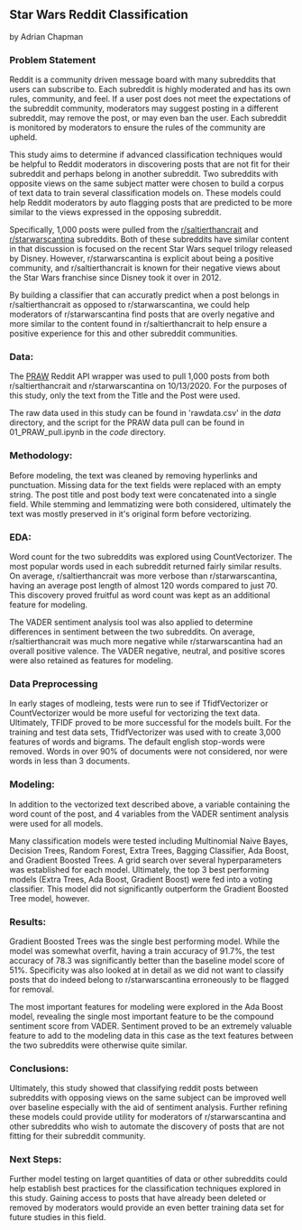 ## Star Wars Reddit Classification
by Adrian Chapman

### Problem Statement

Reddit is a community driven message board with many subreddits that users can subscribe to.  Each subreddit is highly moderated and has its own rules, community, and feel.  If a user post does not meet the expectations of the subreddit community, moderators may suggest posting in a different subreddit, may remove the post, or may even ban the user.  Each subreddit is monitored by moderators to ensure the rules of the community are upheld.  

This study aims to determine if advanced classification techniques would be helpful to Reddit moderators in discovering posts that are not fit for their subreddit and perhaps belong in another subreddit.  Two subreddits with opposite views on the same subject matter were chosen to build a corpus of text data to train several classification models on.  These models could help Reddit moderators by auto flagging posts that are predicted to be more similar to the views expressed in the opposing subreddit.

Specifically, 1,000 posts were pulled from the [r/saltierthancrait](https://www.reddit.com/r/saltierthancrait/) and [r/starwarscantina](https://www.reddit.com/r/saltierthancrait/) subreddits.  Both of these subreddits have similar content in that discussion is focused on the recent Star Wars sequel trilogy released by Disney.  However, r/starwarscantina is explicit about being a positive community, and r/saltierthancrait is known for their negative views about the Star Wars franchise since Disney took it over in 2012.

By building a classifier that can accuratly predict when a post belongs in r/saltierthancrait as opposed to r/starwarscantina, we could help moderators of r/starwarscantina find posts that are overly negative and more similar to the content found in r/saltierthancrait to help ensure a positive experience for this and other subreddit communities.


### Data:

The [PRAW](https://praw.readthedocs.io/en/latest/) Reddit API wrapper was used to pull 1,000 posts from both r/saltierthancrait and r/starwarscantina on 10/13/2020.  For the purposes of this study, only the text from the Title and the Post were used.  

The raw data used in this study can be found in 'rawdata.csv' in the *data* directory, and the script for the PRAW data pull can be found in 01_PRAW_pull.ipynb in the *code* directory.
  
  
### Methodology:

Before modeling, the text was cleaned by removing hyperlinks and punctuation.  Missing data for the text fields were replaced with an empty string.  The post title and post body text were concatenated into a single field. While stemming and lemmatizing were both considered, ultimately the text was mostly preserved in it's original form before vectorizing.

### EDA:

Word count for the two subreddits was explored using CountVectorizer.  The most popular words used in each subreddit returned fairly similar results.  On average, r/saltierthancrait was more verbose than r/starwarscantina, having an average post length of almost 120 words compared to just 70. This discovery proved fruitful as word count was kept as an additional feature for modeling.

The VADER sentiment analysis tool was also applied to determine differences in sentiment between the two subreddits.  On average, r/saltierthancrait was much more negative while r/starwarscantina had an overall positive valence.  The VADER negative, neutral, and positive scores were also retained as features for modeling. 

### Data Preprocessing

In early stages of modleing, tests were run to see if TfidfVectorizer or CountVectorizer would be more useful for vectorizing the text data.  Ultimately, TFIDF proved to be more successful for the models built.  For the training and test data sets, TfidfVectorizer was used with to create 3,000 features of words and bigrams.  The default english stop-words were removed.  Words in over 90% of documents were not considered, nor were words in less than 3 documents.
   
   
### Modeling:

In addition to the vectorized text described above, a variable containing the word count of the post, and 4 variables from the VADER sentiment analysis were used for all models.

Many classification models were tested including Multinomial Naive Bayes, Decision Trees, Random Forest, Extra Trees, Bagging Classifier, Ada Boost, and Gradient Boosted Trees.  A grid search over several hyperparameters was established for each model.  Ultimately, the top 3 best performing models (Extra Trees, Ada Boost, Gradient Boost) were fed into a voting classifier.  This model did not significantly outperform the Gradient Boosted Tree model, however.  
  
### Results:

Gradient Boosted Trees was the single best performing model.  While the model was somewhat overfit, having a train accuracy of 91.7%, the test accuracy of 78.3 was significantly better than the baseline model score of 51%.  Specificity was also looked at in detail as we did not want to classify posts that do indeed belong to r/starwarscantina erroneously to be flagged for removal.

The most important features for modeling were explored in the Ada Boost model, revealing the single most important feature to be the compound sentiment score from VADER.  Sentiment proved to be an extremely valuable feature to add to the modeling data in this case as the text features between the two subreddits were otherwise quite similar.

### Conclusions:

Ultimately, this study showed that classifying reddit posts between subreddits with opposing views on the same subject can be improved well over baseline especially with the aid of sentiment analysis.  Further refining these models could provide utility for moderators of r/starwarscantina and other subreddits who wish to automate the discovery of posts that are not fitting for their subreddit community.
  
### Next Steps:

Further model testing on larget quantities of data or other subreddits could help establish best practices for the classification techniques explored in this study.  Gaining access to posts that have already been deleted or removed by moderators would provide an even better training data set for future studies in this field. 
    
  


  



